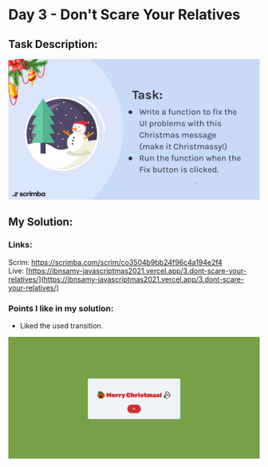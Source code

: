 # Day 3 - Don't Scare Your Relatives

## Task Description:

![Task Description.](./main-task.jpg)

## My Solution:

### Links:

Scrim: [https://scrimba.com/scrim/co3504b9bb24f96c4a194e2f4
](https://scrimba.com/scrim/co3504b9bb24f96c4a194e2f4)  
Live: [https://ibnsamy-javascriptmas2021.vercel.app/3.dont-scare-your-relatives/](https://ibnsamy-javascriptmas2021.vercel.app/3.dont-scare-your-relatives/)

### Points I like in my solution:

- Liked the used transition.

![Screenshot of my solution.](./screenshot.gif)
